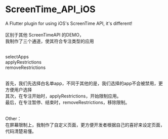 # ScreenTime_API_iOS
A Flutter plugin for using iOS's ScreenTime API, it's different!
<br>
<br>区别于其他 ScreenTimeAPI 的DEMO，
<br>我制作了三个通道，使其符合专注类型的应用

  <br>    selectApps
  <br>    applyRestrictions
  <br>    removeRestrictions

<br>首先，我们先选择白名单app，不同于其他的是，我们选择的app不会被禁用，更方便用户选择
<br>其次，在专注开始时，applyRestrictions，开始限制应用。
<br>最后，在专注暂停、结束时，removeRestrictions，移除限制。

<br>Other：
<br>在屏幕限制上，我制作了自定义页面，更方便开发者根据自己的喜好来设定页面，代码清楚易懂。


